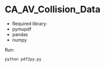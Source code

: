 # CA_AV_Collision_Data
- Required library:
- pymupdf
- pandas
- numpy

Run: 
```
python pdf2py.py
```
